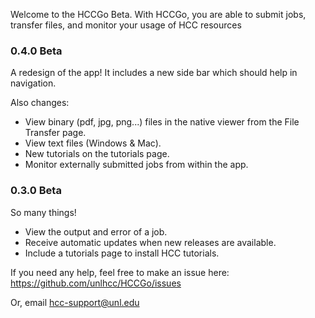 Welcome to the HCCGo Beta.  With HCCGo, you are able to submit jobs, transfer files, and monitor your usage of HCC resources

### 0.4.0 Beta

A redesign of the app!  It includes a new side bar which should help in navigation.

Also changes:

* View binary (pdf, jpg, png...) files in the native viewer from the File Transfer page.
* View text files (Windows & Mac).
* New tutorials on the tutorials page.
* Monitor externally submitted jobs from within the app.

### 0.3.0 Beta

So many things!

* View the output and error of a job.
* Receive automatic updates when new releases are available.
* Include a tutorials page to install HCC tutorials.

If you need any help, feel free to make an issue here: https://github.com/unlhcc/HCCGo/issues

Or, email [hcc-support@unl.edu](mailto:hcc-support@unl.edu)


